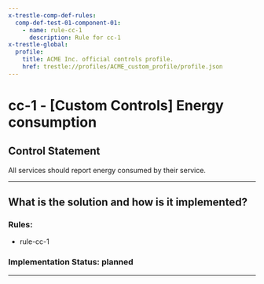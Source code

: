 ```yaml
---
x-trestle-comp-def-rules:
  comp-def-test-01-component-01:
    - name: rule-cc-1
      description: Rule for cc-1
x-trestle-global:
  profile:
    title: ACME Inc. official controls profile.
    href: trestle://profiles/ACME_custom_profile/profile.json
---
```


# cc-1 - \[Custom Controls\] Energy consumption

## Control Statement

All services should report energy consumed by their service.

______________________________________________________________________

## What is the solution and how is it implemented?

<!-- For implementation status enter one of: implemented, partial, planned, alternative, not-applicable -->

<!-- Note that the list of rules under ### Rules: is read-only and changes will not be captured after assembly to JSON -->

<!-- Add control implementation description here for control: cc-1 -->

### Rules:

  - rule-cc-1

### Implementation Status: planned

______________________________________________________________________
